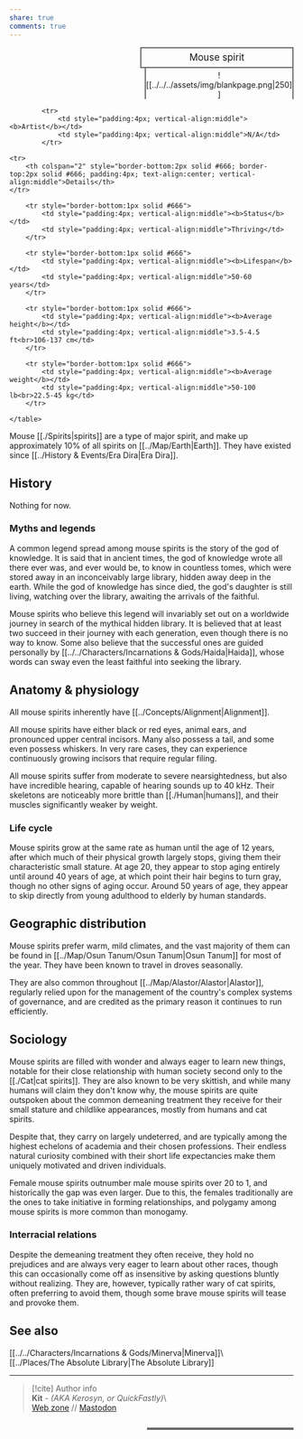 ```yaml
---  
share: true  
comments: true  
---  
```

  
<div>  
  <span style="float:right; width:260px; margin-left:14px; border:2px solid #666; line-height:1.5; font-size:larger; text-align:center; padding:4px">Mouse spirit</span>  
  </div>  
  
  <span style="float:right; clear:right; width:260px; margin-left:14px; border-left:2px solid #666; border-right:2px solid #666; border-collapse:collapse; text-align:center; padding-top:4px">![[../../../assets/img/blankpage.png|250]]</span>  
  
  <div class="" style="float:right; clear:right">  
    <table class="" style="float:right; clear:right; width:260px; margin-left:14px; margin-bottom:7px; border:2px solid #666; border-collapse:collapse; line-height:1.5; font-size:small">  
			  
			<tr>  
				<td style="padding:4px; vertical-align:middle"><b>Artist</b></td>  
				<td style="padding:4px; vertical-align:middle">N/A</td>  
			</tr>  
	  
	<tr>  
		<th colspan="2" style="border-bottom:2px solid #666; border-top:2px solid #666; padding:4px; text-align:center; vertical-align:middle">Details</th>  
	</tr>  
	  
		<tr style="border-bottom:1px solid #666">  
			<td style="padding:4px; vertical-align:middle"><b>Status</b></td>  
			<td style="padding:4px; vertical-align:middle">Thriving</td>  
		</tr>  
	  
		<tr style="border-bottom:1px solid #666">  
			<td style="padding:4px; vertical-align:middle"><b>Lifespan</b></td>  
			<td style="padding:4px; vertical-align:middle">50-60 years</td>  
		</tr>  
	  
		<tr style="border-bottom:1px solid #666">  
			<td style="padding:4px; vertical-align:middle"><b>Average height</b></td>  
			<td style="padding:4px; vertical-align:middle">3.5-4.5 ft<br>106-137 cm</td>  
		</tr>  
		  
		<tr style="border-bottom:1px solid #666">  
			<td style="padding:4px; vertical-align:middle"><b>Average weight</b></td>  
			<td style="padding:4px; vertical-align:middle">50-100 lb<br>22.5-45 kg</td>  
		</tr>  
		  
    </table>  
  </div>  
  
Mouse [[./Spirits|spirits]] are a type of major spirit, and make up approximately 10% of all spirits on [[../Map/Earth|Earth]]. They have existed since [[../History & Events/Era Dira|Era Dira]].  
  
## History  
  
Nothing for now.  
  
### Myths and legends  
  
A common legend spread among mouse spirits is the story of the god of knowledge. It is said that in ancient times, the god of knowledge wrote all there ever was, and ever would be, to know in countless tomes, which were stored away in an inconceivably large library, hidden away deep in the earth. While the god of knowledge has since died, the god's daughter is still living, watching over the library, awaiting the arrivals of the faithful.  
  
Mouse spirits who believe this legend will invariably set out on a worldwide journey in search of the mythical hidden library. It is believed that at least two succeed in their journey with each generation, even though there is no way to know. Some also believe that the successful ones are guided personally by [[../../Characters/Incarnations & Gods/Haida|Haida]], whose words can sway even the least faithful into seeking the library.  
  
## Anatomy & physiology  
  
All mouse spirits inherently have [[../Concepts/Alignment|Alignment]].  
  
All mouse spirits have either black or red eyes, animal ears, and pronounced upper central incisors. Many also possess a tail, and some even possess whiskers. In very rare cases, they can experience continuously growing incisors that require regular filing.  
  
All mouse spirits suffer from moderate to severe nearsightedness, but also have incredible hearing, capable of hearing sounds up to 40 kHz. Their skeletons are noticeably more brittle than [[./Human|humans]], and their muscles significantly weaker by weight.  
  
### Life cycle  
  
Mouse spirits grow at the same rate as human until the age of 12 years, after which much of their physical growth largely stops, giving them their characteristic small stature. At age 20, they appear to stop aging entirely until around 40 years of age, at which point their hair begins to turn gray, though no other signs of aging occur. Around 50 years of age, they appear to skip directly from young adulthood to elderly by human standards.  
  
## Geographic distribution  
  
Mouse spirits prefer warm, mild climates, and the vast majority of them can be found in [[../Map/Osun Tanum/Osun Tanum|Osun Tanum]] for most of the year. They have been known to travel in droves seasonally.  
  
They are also common throughout [[../Map/Alastor/Alastor|Alastor]], regularly relied upon for the management of the country's complex systems of governance, and are credited as the primary reason it continues to run efficiently.  
  
## Sociology  
  
Mouse spirits are filled with wonder and always eager to learn new things, notable for their close relationship with human society second only to the [[./Cat|cat spirits]]. They are also known to be very skittish, and while many humans will claim they don't know why, the mouse spirits are quite outspoken about the common demeaning treatment they receive for their small stature and childlike appearances, mostly from humans and cat spirits.  
  
Despite that, they carry on largely undeterred, and are typically among the highest echelons of academia and their chosen professions. Their endless natural curiosity combined with their short life expectancies make them uniquely motivated and driven individuals.  
  
Female mouse spirits outnumber male mouse spirits over 20 to 1, and historically the gap was even larger. Due to this, the females traditionally are the ones to take initiative in forming relationships, and polygamy among mouse spirits is more common than monogamy.  
  
### Interracial relations  
  
Despite the demeaning treatment they often receive, they hold no prejudices and are always very eager to learn about other races, though this can occasionally come off as insensitive by asking questions bluntly without realizing. They are, however, typically rather wary of cat spirits, often preferring to avoid them, though some brave mouse spirits will tease and provoke them.  
  
## See also  
  
[[../../Characters/Incarnations & Gods/Minerva|Minerva]]\  
[[../Places/The Absolute Library|The Absolute Library]]  
  
-----  
> [!cite] Author info  
> **Kit** - *(AKA Kerosyn, or QuickFastly)*\  
> [Web zone](https://kitabe.link) // [Mastodon](https://social.tripulse.net/@kit)